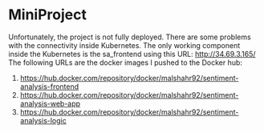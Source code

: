 # MiniProject
Unfortunately, the project is not fully deployed. There are some problems with the connectivity inside Kubernetes. 
The only working component inside the Kubernetes is the sa_frontend using this URL: http://34.69.3.165/
The following URLs are the docker images I pushed to the Docker hub:
1. https://hub.docker.com/repository/docker/malshahr92/sentiment-analysis-frontend
2. https://hub.docker.com/repository/docker/malshahr92/sentiment-analysis-web-app
3. https://hub.docker.com/repository/docker/malshahr92/sentiment-analysis-logic
